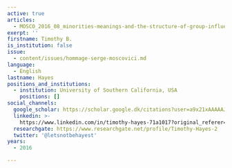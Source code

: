 ```yaml
---
active: true
articles:
  - MOSCO_2016_08_minorities-meanings-and-the-structure-of-group-influence
exerpt: ''
firstname: Timothy B.
is_institution: false
issue:
  - content/issues/hommage-serge-moscovici.md
language:
  - English
lastname: Hayes
positions_and_institutions:
  - institution: University of Southern California, USA
    positions: []
social_channels:
  google_scholar: https://scholar.google.dk/citations?user=a9x21xAAAAAJ&hl=ja
  linkedin: >-
    https://www.linkedin.com/in/timothy-hayes-71a1017?original_referer=https%3A%2F%2Fwww.google.com%2F
  researchgate: https://www.researchgate.net/profile/Timothy-Hayes-2
  twitter: '@letsnotbehayest'
years:
  - 2016

---
```


